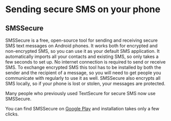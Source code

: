 [Title]: # (Sending secure SMS on your phone)
[Difficulty]: # (Beginner)
[Order]: # (1)

# Sending secure SMS on your phone

## SMSSecure

SMSSecure is a free, open-source tool for sending and receiving secure SMS text messages on Android phones. It works both for encrypted and non-encrypted SMS, so you can use it as your default SMS application. It automatically imports all your contacts and existing SMS, so only takes a few seconds to set up. No internet connection is required to send or receive SMS. To exchange encrypted SMS this tool has to be installed by both the sender and the recipient of a message, so you will need to get people you communicate with regularly to use it as well. SMSSecure also encrypts all SMS locally, so if your phone is lost or stolen, your messages are protected.

Many people who previously used TextSecure for secure SMS now use SMSSecure.

You can find SMSSecure on [Google Play](https://play.google.com/store/apps/details?id=org.smssecure.smssecure) and installation takes only a few clicks.
